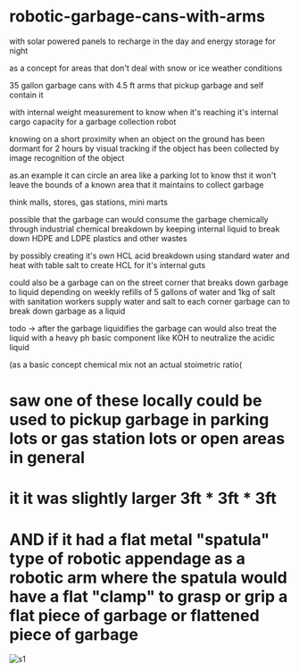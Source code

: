 # robotic-garbage-cans-with-arms

with solar powered panels to recharge in the day and energy storage for night 

as a concept for areas that don't deal with snow or ice weather conditions

35 gallon garbage cans with 4.5 ft arms that pickup garbage and self contain it

with internal weight measurement to know when it's reaching it's internal cargo capacity for a garbage collection robot

knowing on a short proximity when an object on the ground has been dormant for 2 hours by visual tracking if the object has been collected by image recognition of the object

as.an example it can circle an area like a parking lot to know thst it won't leave the bounds of a known area that it maintains to collect garbage


think malls, stores, gas stations, mini marts

possible that the garbage can would consume the garbage chemically through industrial chemical breakdown by keeping internal liquid to break down HDPE and LDPE plastics and other wastes

by possibly creating it's own HCL acid breakdown using standard water and heat with table salt to create HCL for it's internal guts 

could also be a garbage can on the street corner that breaks down garbage to liquid depending on weekly refills of 5 gallons of water and 1kg of salt with sanitation workers supply water and salt to each corner garbage can to break down garbage as a liquid 

todo -> after the garbage liquidifies the garbage can would also treat the liquid with a heavy ph basic component like KOH to neutralize the acidic liquid

(as a basic concept chemical mix not an actual stoimetric ratio(

# saw one of these locally could be used to pickup garbage in parking lots or gas station lots or open areas in general
# it it was slightly larger 3ft * 3ft * 3ft
# AND if it had a flat metal "spatula" type of robotic appendage as a robotic arm where the spatula would have a flat "clamp" to grasp or grip a flat piece of garbage or flattened piece of garbage

![s1](https://github.com/c4pt000/robotic-garbage-cans-with-arms-trash/raw/main/ezgif-2-522c5c5874.gif)
